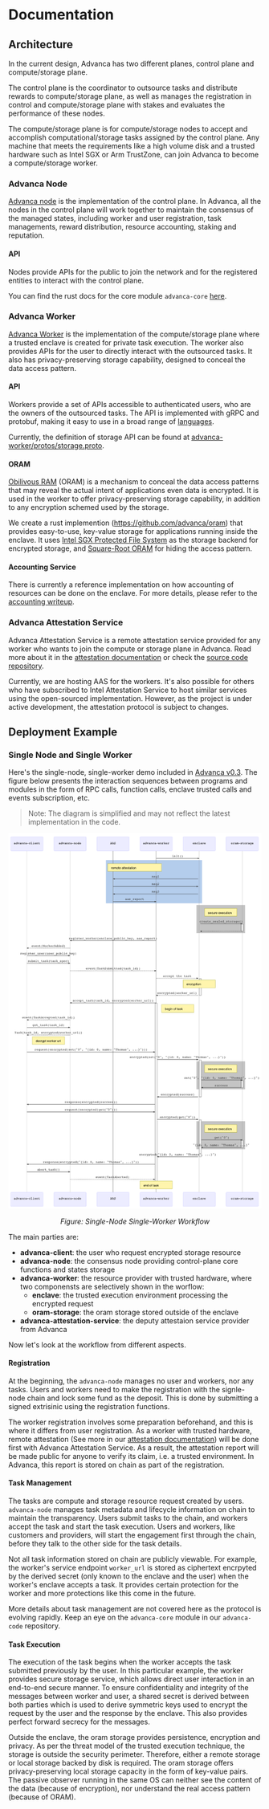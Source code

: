 # Documentation

## Architecture

In the current design, Advanca has two different planes, control plane and compute/storage plane.

The control plane is the coordinator to outsource tasks and distribute rewards to compute/storage plane, as well as manages the registration in control and compute/storage plane with stakes and evaluates the performance of these nodes.

The compute/storage plane is for compute/storage nodes to accept and accomplish computational/storage tasks assigned by the control plane. Any machine that meets the requirements like a high volume disk and a trusted hardware such as Intel SGX or Arm TrustZone, can join Advanca to become a compute/storage worker.

### Advanca Node

[Advanca node](https://github.com/advanca/advanca-node) is the implementation of the control plane. In Advanca, all the nodes in the control plane will work together to maintain the consensus of the managed states, including worker and user registration, task managements, reward distribution, resource accounting, staking and reputation.

#### API

Nodes provide APIs for the public to join the network and for the registered entities to interact with the control plane. 

You can find the rust docs for the core module `advanca-core` [here](https://advanca.github.io/advanca-node/advanca_core/).

### Advanca Worker

[Advanca Worker](https://github.com/advanca/advanca-worker) is the implementation of the compute/storage plane where a trusted enclave is created for private task execution. The worker also provides APIs for the user to directly interact with the outsourced tasks. It also has privacy-preserving storage capability, designed to conceal the data access pattern.

#### API

Workers provide a set of APIs accessible to authenticated users, who are the owners of the outsourced tasks. The API is implemented with gRPC and protobuf, making it easy to use in a broad range of [languages](https://grpc.io/docs/tutorials/).

Currently, the definition of storage API can be found at [advanca-worker/protos/storage.proto](https://github.com/advanca/advanca-worker/blob/master/protos/storage.proto).

#### ORAM

[Obilivous RAM](https://en.wikipedia.org/wiki/Oblivious_RAM) (ORAM) is a mechanism to conceal the data access patterns that may reveal the actual intent of applications even data is encrypted. It is used in the worker to offer privacy-preserving storage capability, in addition to any encryption schemed used by the storage.

We create a rust implemention (<https://github.com/advanca/oram>) that provides easy-to-use, key-value storage for applications running inside the enclave. It uses [Intel SGX Protected File System](https://software.intel.com/en-us/articles/overview-of-intel-protected-file-system-library-using-software-guard-extensions) as the storage backend for encrypted storage, and [Square-Root ORAM](https://oblivc.org/docs/sqoram.pdf) for hiding the access pattern.

#### Accounting Service

There is currently a reference implementation on how accounting of resources can be done on the enclave. For more details, please refer to the [accounting writeup](./accounting.md).

### Advanca Attestation Service

Advanca Attestation Service is a remote attestation service provided for any worker who wants to join the compute or storage plane in Advanca. Read more about it in the [attestation documentation](./attestation.md) or check the [source code repository](https://github.com/advanca/advanca-attestation-service).

Currently, we are hosting AAS for the workers. It's also possible for others who have subscribed to Intel Attestation Service to host similar services using the open-sourced implementation. However, as the project is under active development, the attestation protocol is subject to changes.

## Deployment Example

### Single Node and Single Worker

Here's the single-node, single-worker demo included in [Advanca v0.3](https://github.com/advanca/advanca/releases/tag/v0.3.0). The figure below presents the interaction sequences between programs and modules in the form of RPC calls, function calls, enclave trusted calls and events subscription, etc.

> Note: The diagram is simplified and may not reflect the latest implementation in the code.

![image](images/workflow-v0.3.png)

<p align="center"><i>Figure: Single-Node Single-Worker Workflow</i></p>

The main parties are:

* **advanca-client**: the user who request encrypted storage resource
* **advanca-node**: the consensus node providing control-plane core functions and states storage
* **advanca-worker**: the resource provider with trusted hardware, where two componensts are selectively shown in the worflow:
  * **enclave**: the trusted execution environment processing the encrypted request
  * **oram-storage**: the oram storage stored outside of the enclave
* **advanca-attestation-service**: the deputy attestaion service provider from Advanca

Now let's look at the workflow from different aspects.

#### Registration

At the beginning, the `advanca-node` manages no user and workers, nor any tasks. Users and workers need to make the registration with the signle-node chain and lock some fund as the deposit. This is done by submitting a signed extrisinic using the registration functions.

The worker registration involves some preparation beforehand, and this is where it differs from user registration. As a worker with trusted hardware, remote attestation (See more in our [attestation documentation](./attestation.md)) will be done first with Advanca Attestation Service. As a result, the attestation report will be made public for anyone to verify its claim, i.e. a trusted environment. In Advanca, this report is stored on chain as part of the registration.

#### Task Management

The tasks are compute and storage resource request created by users. `advanca-node` manages task metadata and lifecycle information on chain to maintain the transparency. Users submit tasks to the chain, and workers accept the task and start the task execution. Users and workers, like customers and providers, will start the engagement first through the chain, before they talk to the other side for the task details.

Not all task information stored on chain are publicly viewable. For example, the worker's service endpoint `worker_url` is stored as ciphertext encrpyted by the derived secret (only known to the enclave and the user) when the worker's enclave accepts a task. It provides certain protection for the worker and more protections like this come in the future.

More details about task management are not covered here as the protocol is evolving rapidly. Keep an eye on the `advanca-core` module in our `advanca-code` repository.

#### Task Execution

The execution of the task begins when the worker accepts the task submitted previously by the user. In this particular example, the worker provides secure storage service, which allows direct user interaction in an end-to-end secure manner. To ensure confidentiality and integrity of the messages between worker and user, a shared secret is derived between both parties which is used to derive symmetric keys used to encrypt the request by the user and the response by the enclave. This also provides perfect forward secrecy for the messages.

Outside the enclave, the oram storage provides persistence, encryption and privacy. As per the threat model of the trusted execution technique, the storage is outside the security perimeter. Therefore, either a remote storage or local storage backed by disk is required. The oram storage offers privacy-preserving local storage capacity in the form of key-value pairs. The passive observer running in the same OS can neither see the content of the data (because of encryption), nor understand the real access pattern (because of ORAM).
